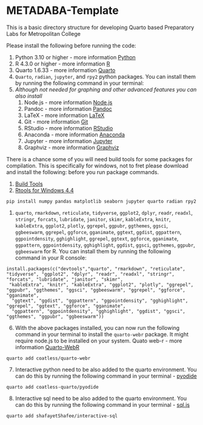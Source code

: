 # METADABA-Template

This is a basic directory structure for developing Quarto based Preparatory Labs for Metropolitan College

Please install the following before running the code:

1. Python 3.10 or higher - more information [Python](https://www.python.org/)
2. R 4.3.0 or higher - more information [R](https://www.r-project.org/)
3. Quarto 1.6.33 - more information [Quarto](https://quarto.org/docs/download/)
4. `Quarto`, `radian`, `jupyter`, and `rpy2` python packages. You can install them by running the following command in your terminal:
5. *Although not needed for graphing and other advanced features you can also install*
   1. Node.js - more information [Node.js](https://nodejs.org/en/)
   2. Pandoc - more information [Pandoc](https://pandoc.org/)
   3. LaTeX - more information [LaTeX](https://www.latex-project.org/)
   4. Git - more information [Git](https://git-scm.com/)
   5. RStudio - more information [RStudio](https://www.rstudio.com/)
   6. Anaconda - more information [Anaconda](https://www.anaconda.com/)
   7. Jupyter - more information [Jupyter](https://jupyter.org/)
   8. Graphviz - more information [Graphviz](https://graphviz.org/)

There is a chance some of you will need build tools for some packages for compilation. This is specifically for windows, not to fret please download and install the following: before you run package commands.

1. [Build Tools](https://aka.ms/vs/17/release/vs_BuildTools.exe)
2. [Rtools for Windows 4.4](https://cran.r-project.org/bin/windows/Rtools/rtools44/files/rtools44-6335-6327.exe)

```{bash}
pip install numpy pandas matplotlib seaborn jupyter quarto radian rpy2
```

1. `quarto`, `rmarkdown`, `reticulate`, `tidyverse`, `ggplot2`, `dplyr`, `readr`, `readxl`, `stringr`, `forcats`, `lubridate`, `janitor`, `skimr`, `kableExtra`, `knitr`, `kableExtra`, `ggplot2`, `plotly`, `ggrepel`, `ggpubr`, `ggthemes`, `ggsci`, `ggbeeswarm`, `ggrepel`, `ggforce`, `gganimate`, `ggtext`, `ggdist`, `ggpattern`, `ggpointdensity`, `gghighlight`, `ggrepel`, `ggtext`, `ggforce`, `gganimate`, `ggpattern`, `ggpointdensity`, `gghighlight`, `ggdist`, `ggsci`, `ggthemes`, `ggpubr`, `ggbeeswarm` for R. You can install them by running the following command in your R console:

```{r}
install.packages(c("devtools","quarto", "rmarkdown", "reticulate", "tidyverse", "ggplot2", "dplyr", "readr", "readxl", "stringr", "forcats", "lubridate", "janitor", "skimr",
 "kableExtra", "knitr", "kableExtra", "ggplot2", "plotly", "ggrepel", "ggpubr", "ggthemes", "ggsci", "ggbeeswarm", "ggrepel", "ggforce", "gganimate",
  "ggtext", "ggdist", "ggpattern", "ggpointdensity", "gghighlight", "ggrepel", "ggtext", "ggforce", "gganimate", 
  "ggpattern", "ggpointdensity", "gghighlight", "ggdist", "ggsci", "ggthemes", "ggpubr", "ggbeeswarm"))
```

6. With the above packages installed, you can now run the following command in your terminal to install the `quarto-webr` package. It might require node.js to be installed on your system. Quato web-r - more information [Quarto-WebR](https://github.com/coatless/quarto-webr)

```{bash}
quarto add coatless/quarto-webr
```

7. Interactive python need to be also added to the quarto environment. You can do this by running the following command in your terminal - [pyodide](https://github.com/coatless-quarto/pyodide)

```{bash}
quarto add coatless-quarto/pyodide
```

8. Interactive sql need to be also added to the quarto environment. You can do this by running the following command in your terminal - [sql.js](https://github.com/shafayetShafee/interactive-sql)

```{bash}
quarto add shafayetShafee/interactive-sql
```
